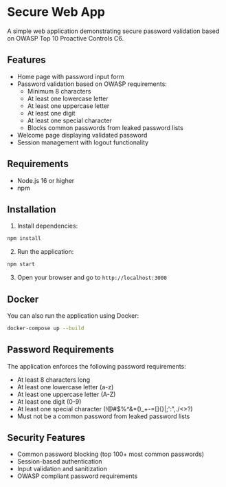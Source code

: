 # Secure Web App

A simple web application demonstrating secure password validation based on OWASP Top 10 Proactive Controls C6.

## Features

- Home page with password input form
- Password validation based on OWASP requirements:
  - Minimum 8 characters
  - At least one lowercase letter
  - At least one uppercase letter
  - At least one digit
  - At least one special character
  - Blocks common passwords from leaked password lists
- Welcome page displaying validated password
- Session management with logout functionality

## Requirements

- Node.js 16 or higher
- npm

## Installation

1. Install dependencies:
```bash
npm install
```

2. Run the application:
```bash
npm start
```

3. Open your browser and go to `http://localhost:3000`

## Docker

You can also run the application using Docker:

```bash
docker-compose up --build
```

## Password Requirements

The application enforces the following password requirements:
- At least 8 characters long
- At least one lowercase letter (a-z)
- At least one uppercase letter (A-Z)
- At least one digit (0-9)
- At least one special character (!@#$%^&*()_+-=[]{}|;':\",./<>?)
- Must not be a common password from leaked password lists

## Security Features

- Common password blocking (top 100+ most common passwords)
- Session-based authentication
- Input validation and sanitization
- OWASP compliant password requirements
